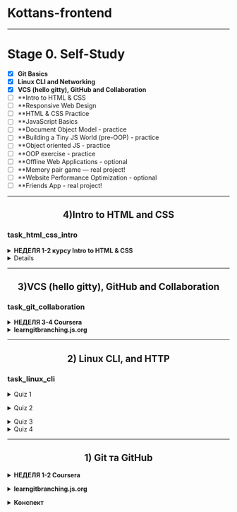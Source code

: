 # Kottans-frontend
---

#  Stage 0. Self-Study 

 - [x] **Git Basics**
 - [x] **Linux CLI and Networking**
 - [x] **VCS (hello gitty), GitHub and Collaboration**
 - [ ] **Intro to HTML & CSS
 - [ ] **Responsive Web Design
 - [ ] **HTML & CSS Practice
 - [ ] **JavaScript Basics
 - [ ] **Document Object Model - practice
 - [ ] **Building a Tiny JS World (pre-OOP) - practice
 - [ ] **Object oriented JS - practice
 - [ ] **OOP exercise - practice
 - [ ] **Offline Web Applications - optional
 - [ ] **Memory pair game — real project!
 - [ ] **Website Performance Optimization - optional
 - [ ] **Friends App - real project!

---
<h2 align="center">4)Intro to HTML and CSS </h2> 

### task_html_css_intro


<details><summary><b>НЕДЕЛЯ 1-2 курсу Intro to HTML & CSS </b></summary>
Для самостійного вивчення <a href='https://clearlydecoded.com/recommended-books/'>	
	
	
	![1н](https://user-images.githubusercontent.com/65223481/187016757-0edc8e93-0d90-4786-b975-5b27a3a2f491.png)

	![2н](https://user-images.githubusercontent.com/65223481/187016758-a58dc934-3a30-48be-a506-38e7308c7783.png)

Sublime Text 3	
</details>





<details><summary><b>Learn HTML(Eng)+Learn CSS(Eng)</b></summary>
	
![css+html](https://user-images.githubusercontent.com/65223481/186767069-c2b3a19e-ae35-43f0-baac-ee00e35815d3.png)
	
![html6](https://user-images.githubusercontent.com/65223481/186418347-938fd690-684d-4642-9508-35ff42845a67.png)
	
![css9](https://user-images.githubusercontent.com/65223481/186767088-02eef3f0-19b7-4887-ad83-71b9ab5decd7.png)
	
	
	
<details><summary><h5>Заметки Learn HTML<h5></summary>
	
![HTML](https://user-images.githubusercontent.com/65223481/186252613-a69fba39-5cc2-494a-9e58-588a6eb85575.png)
	
![HTML_1](https://user-images.githubusercontent.com/65223481/186259648-1c1d78dd-0315-476c-902f-46c82d8e7d3a.png)
	
![html2](https://user-images.githubusercontent.com/65223481/186418223-7a07504b-f07b-4214-812d-51eda77cca45.png)
	
![html3](https://user-images.githubusercontent.com/65223481/186418242-4a719eed-5d90-46f0-8978-9e4b77400ab4.png)
	
![html4](https://user-images.githubusercontent.com/65223481/186418262-140baa2e-6962-4da2-b367-515ae7fb26c5.png)
	
![html5](https://user-images.githubusercontent.com/65223481/186418280-79f72cac-3663-444c-8966-72e3b64ebd9d.png)

</details>
	
	

<details><summary><h5>Заметки Learn CSS(Eng)<h5></summary>
	
Бесплатные службы шрифтов, такие как Google Fonts (https://fonts.google.com/).
и Adobe Fonts (https://fonts.adobe.com/) , размещают шрифты, на которые вы можете ссылаться из своего HTML-документа с помощью предоставленного link элемента.

![css1](https://user-images.githubusercontent.com/65223481/186516521-fd45ab45-958a-43f2-9a27-0ef877a77072.png)	
![css2](https://user-images.githubusercontent.com/65223481/186516530-b782c8a6-a981-4ea9-a250-f699bb352d4f.png)
![css3](https://user-images.githubusercontent.com/65223481/186516540-0bf47f99-9422-4692-997c-8a6001cb4e0f.png)
![css4](https://user-images.githubusercontent.com/65223481/186763911-d4155579-6336-4e0c-a83d-f8fd2d9e044a.png)
![css5](https://user-images.githubusercontent.com/65223481/186763919-ed9a8058-0ce8-46a5-aa2e-a029abadc779.png)
![css6](https://user-images.githubusercontent.com/65223481/186763933-edcc46d0-ed20-4c0d-8ed2-b51d3fc8b1d6.png)
![css7](https://user-images.githubusercontent.com/65223481/186763945-86c3a1dc-9b67-4af5-9519-b9e9fff914b9.png)
![css8](https://user-images.githubusercontent.com/65223481/186767227-f9420151-aedd-4945-8c72-5af6cee24b02.png)
</details>
	</details>	
		
	
<hr/>
<h2 align="center">3)VCS (hello gitty), GitHub and Collaboration </h2> 

### task_git_collaboration
	
<details><summary><b>НЕДЕЛЯ 3-4 Coursera </b></summary>


![3](https://user-images.githubusercontent.com/65223481/186099852-a687c8c6-4dec-49c9-95fd-b5d3ab9d6016.png)


![4](https://user-images.githubusercontent.com/65223481/186099865-19f869d1-aecc-4562-82af-e6d059518cbd.png)

</details>

<details><summary><b>learngitbranching.js.org </b></summary>
	
[learngitbranching.js.org](https://learngitbranching.js.org/?locale=uk)
	
	
![git 3](https://user-images.githubusercontent.com/65223481/186133951-a4a7bd58-8c27-4b29-a73f-2028eb574ba2.png)

![git 4](https://user-images.githubusercontent.com/65223481/186237647-74549f57-5e12-49a8-bbb1-ac11764c83ae.png)


</details>



<hr/>
<h2 align="center">2) Linux CLI, and HTTP</h2> 

###  task_linux_cli

<details><summary> Quiz 1</summary>

[https://linuxsurvival.com/](https://linuxsurvival.com/)

![linux1](https://user-images.githubusercontent.com/65223481/184857947-66409b98-b1cb-457d-ad7e-2ca0098c771d.png)</details>
<details><summary> Quiz 2</summary>
  
![linux_2](https://user-images.githubusercontent.com/65223481/184943075-d3b2dd13-d4bc-4fbd-8a2a-03ebd42660af.png)</details>

<details><summary> Quiz 3</summary>
  
![linux3](https://user-images.githubusercontent.com/65223481/186087243-a6e7c107-b1fb-4b9d-9fce-6329f5f5c4be.png)


</details>
<details><summary> Quiz 4</summary>
  
![linux4](https://user-images.githubusercontent.com/65223481/186096113-377da8db-e62b-40b0-8492-4c528037bbca.png)



</details>


<hr/>
<h2 align="center">1) Git та GitHub</h2> 



 <details><summary>
 <b>НЕДЕЛЯ 1-2 Coursera </b></summary>

![n1](https://user-images.githubusercontent.com/65223481/182912787-c87eff3f-0ed6-4681-a8b7-aa87626b4309.png)

![n2](https://user-images.githubusercontent.com/65223481/182914206-2b5512e5-7d12-4ac8-b4c7-745cb56abac6.png)</details>



  <details><summary> <b> learngitbranching.js.org </b></summary>

![git](https://user-images.githubusercontent.com/65223481/184858362-2c894433-7643-4733-a1f4-9ac03a8bc0ea.png)

![git1](https://user-images.githubusercontent.com/65223481/184858837-e7c026c3-1101-47f3-8056-4fd3d20225e1.png)</details>


<details><summary> <b> Конспект </b></summary>
	
## Configuring you Git 

| Syntax | Description |                        
| :--- | :--- |                                                                                
| $ git config --global user.name "Username" | Sets the name you want attached to your commit transactions |          
| $ git config --global user.email "Email" | Sets the email you want attached to your commit transactions |             
| $ git config --global color.ui auto | Colorization of command line output |                                 

	
 ## Creating Repository

| Syntax | Description |                        
| :--- | :--- |                                                                                
| $ git init | Turn an existing directory into a git repository |          
| $ git clone [url] | Clone a repository that already exists on GitHub |             


 ## Operations on Files

| Syntax | Description |                        
| :--- | :--- |                                                                                
| $ git add <filename> | Adds a file to Staging area |          
| $ git add * | Adds all files to Staging area | 
| $ git commit -a | Stages files automatically |
| $ git log -p | Produces patch text |
| $ git show | Shows various objects |
| $ git diff | Can show the differences in various commits |
| $ git diff --staged | Show all staged files compared to the named commit |
| $ git add -p | Allows a user to interactively review patches to add to the current commit |
| $ git mv | Moves a file |
| $ git rm | Removes a file |
	

## Reverting Changes 

| Syntax | Description |                        
| :--- | :--- |                                                                                
| $ git reset | Resets the repo, throwing away some changes |          
| $ git commit --amend |  Make changes to commits |             
| $ git revert  | New commit which effectively rolls back a previous commit |


 ## Branches

| Syntax | Description |                        
| :--- | :--- |                                                                                
| $ git branch | Used to manage branches |          
| $ git branch <name> | Creates the branch | 
| $ git branch -d <name> | Deletes the branch |
| $ git branch -D <name> | Forcibly deletes the branch |
| $ git checkout <branch> | Switches to a branch |
| $ git checkout -b <branch> | Creates a new branch and switches to it |
| $ git merge <branch> | Merge joins branches together |
| $ git merge --abort | abort the merge action (In case of merge conflict) |
| $ git log --graph --oneline | This shows a summarized view of the commit history for a repo |
	

## Interaction with Remote Repository

| Syntax | Description |                        
| :--- | :--- |                                                                                
| $ git push | Git push is used to push commits from your local repo to a remote repo |          
| $ git pull | Git pull is used to fetch the newest updates from a remote repository |  


 ## Remotes

| Syntax | Description |                        
| :--- | :--- |                                                                                
| $ git remote | Lists remote repos |          
| $ git remote -v | List remote repos verbosely | 
| $ git remote show <name> | Describes a single remote repo |
| $ git remote update | Fetches the most up-to-date objects |
| $ git fetch | Downloads specific objects |
| $ git branch -r | Lists remote branches; can be combined with other branch arguments to manage remote branches |
	
	 	

</details>
